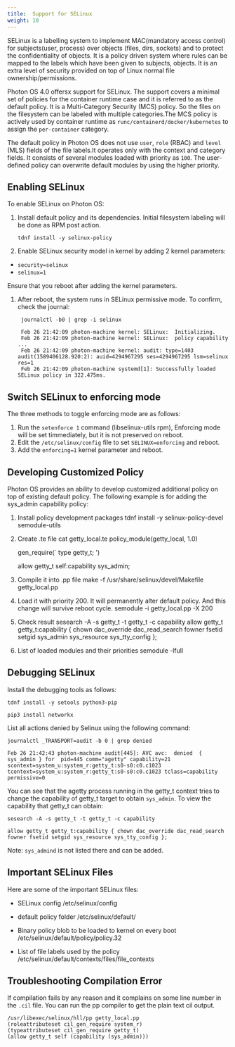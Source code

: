 ```yaml
---
title:  Support for SELinux
weight: 10
---
```


SELinux is a labelling system to implement MAC(mandatory access control) for subjects(user, process) over objects (files, dirs, sockets) and to protect the confidentiality of objects. It is a policy driven system where rules can be mapped to the labels which have been given to subjects, objects. It is an extra level of security provided on top of Linux normal file ownership/permissions.

Photon OS 4.0 offersx support for SELinux. The support covers a minimal set of policies for the container runtime case and it is referred to as the default policy. It is a Multi-Category Security (MCS) policy. So the files on the filesystem can be labeled with multiple categories.The MCS policy is actively used by container runtime as `runc/containerd/docker/kubernetes` to assign the `per-container` category.

The default policy in Photon OS does not use `user`, `role` (RBAC) and `level` (MLS) fields of the file labels.It operates only with the context and category fields. It consists of several modules loaded with priority as `100`. The user-defined policy can overwrite default modules by using the higher priority.

## Enabling SELinux ##

To enable SELinux on Photon OS:

1. Install default policy and its dependencies. Initial filesystem labeling will be done as RPM post action.

    `tdnf install -y selinux-policy`

1. Enable SELinux security model in kernel by adding 2 kernel parameters:

- `security=selinux`
- `selinux=1`

 Ensure that you reboot after adding the kernel parameters.

1. After reboot, the system runs in SELinux permissive mode. To confirm, check the journal:

        journalctl -b0 | grep -i selinux

        Feb 26 21:42:09 photon-machine kernel: SELinux:  Initializing.
        Feb 26 21:42:09 photon-machine kernel: SELinux:  policy capability ...
        Feb 26 21:42:09 photon-machine kernel: audit: type=1403 audit(1589406128.920:2): auid=4294967295 ses=4294967295 lsm=selinux res=1
        Feb 26 21:42:09 photon-machine systemd[1]: Successfully loaded SELinux policy in 322.475ms.

## Switch SELinux to enforcing mode ##

The three methods to toggle enforcing mode are as follows:
1. Run the `setenforce 1` command (libselinux-utils rpm), Enforcing mode will be set timmediately, but it is not preserved on reboot.
2. Edit the `/etc/selinux/config` file to set `SELINUX=enforcing` and reboot.
3. Add the `enforcing=1` kernel parameter and reboot.


## Developing Customized Policy ##

Photon OS provides an ability to develop customized additional policy on top of existing default policy.
The following example is for adding the sys_admin capability policy:

1. Install policy development packages
    tdnf install -y selinux-policy-devel semodule-utils

2. Create .te file
    cat getty_local.te
    policy_module(getty_local, 1.0)

    gen_require(`
        type getty_t;
          ')

    allow getty_t self:capability sys_admin;

3. Compile it into .pp file
    make -f /usr/share/selinux/devel/Makefile getty_local.pp

4. Load it with priority 200. It will permanently alter default policy. And this change will survive reboot cycle.
    semodule -i getty_local.pp -X 200

5. Check result
    sesearch -A -s getty_t -t getty_t -c capability
    allow getty_t getty_t:capability { chown dac_override dac_read_search fowner fsetid setgid sys_admin sys_resource sys_tty_config };

6. List of loaded modules and their priorities
    semodule -lfull

## Debugging SELinux ##

Install the debugging tools as follows:

    tdnf install -y setools python3-pip

    pip3 install networkx

List all actions denied by Selinux using the following command:

    journalctl _TRANSPORT=audit -b 0 | grep denied

    Feb 26 21:42:43 photon-machine audit[445]: AVC avc:  denied  { sys_admin } for  pid=445 comm="agetty" capability=21
    scontext=system_u:system_r:getty_t:s0-s0:c0.c1023 tcontext=system_u:system_r:getty_t:s0-s0:c0.c1023 tclass=capability permissive=0

You can see that the agetty process running in the getty_t context tries to change the capability of getty_t target to obtain `sys_admin`. To view the capability that getty_t can obtain:

    sesearch -A -s getty_t -t getty_t -c capability

    allow getty_t getty_t:capability { chown dac_override dac_read_search fowner fsetid setgid sys_resource sys_tty_config };

Note: `sys_admind` is not listed there and can be added. 


## Important SELinux Files ##

Here are some of the important SELinux files:


- SELinux config
    /etc/selinux/config


- default policy folder
    /etc/selinux/default/


- Binary policy blob to be loaded to kernel on every boot
    /etc/selinux/default/policy/policy.32


- List of file labels used by the policy
    /etc/selinux/default/contexts/files/file_contexts

## Troubleshooting Compilation Error ##

If compilation fails by any reason and it complains on some line number in the `.cil` file. You can run the pp compiler to get the plain text cil output.

    /usr/libexec/selinux/hll/pp getty_local.pp
    (roleattributeset cil_gen_require system_r)
    (typeattributeset cil_gen_require getty_t)
    (allow getty_t self (capability (sys_admin)))